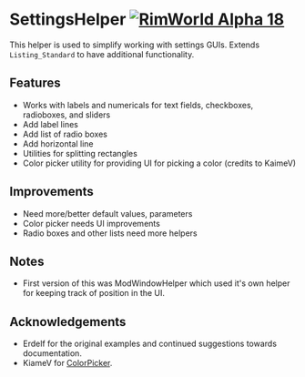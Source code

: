 # SettingsHelper [![RimWorld Alpha 18](https://img.shields.io/badge/RimWorld-Alpha%2018-brightgreen.svg)](http://rimworldgame.com/)

This helper is used to simplify working with settings GUIs. Extends `Listing_Standard` to have additional functionality.

## Features
- Works with labels and numericals for text fields, checkboxes, radioboxes, and sliders
- Add label lines
- Add list of radio boxes
- Add horizontal line
- Utilities for splitting rectangles
- Color picker utility for providing UI for picking a color (credits to KaimeV)

## Improvements
- Need more/better default values, parameters
- Color picker needs UI improvements
- Radio boxes and other lists need more helpers

## Notes
- First version of this was ModWindowHelper which used it's own helper for keeping track of position in the UI.

## Acknowledgements
- Erdelf for the original examples and continued suggestions towards documentation.
- KiameV for [ColorPicker](https://github.com/KiameV/rimworld-recolorzones).